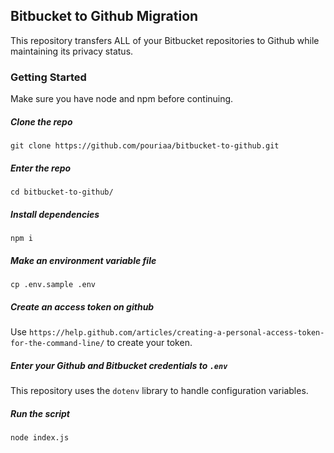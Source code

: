 ## Bitbucket to Github Migration
This repository transfers ALL of your Bitbucket repositories to Github while maintaining its privacy status.
### Getting Started
Make sure you have node and npm before continuing.
##### Clone the repo
`git clone https://github.com/pouriaa/bitbucket-to-github.git`
##### Enter the repo
`cd bitbucket-to-github/`
##### Install dependencies
`npm i`
##### Make an environment variable file
`cp .env.sample .env`
##### Create an access token on github
Use `https://help.github.com/articles/creating-a-personal-access-token-for-the-command-line/` to create your token.
##### Enter your Github and Bitbucket credentials to `.env`
This repository uses the `dotenv` library to handle configuration variables.
##### Run the script
`node index.js`
